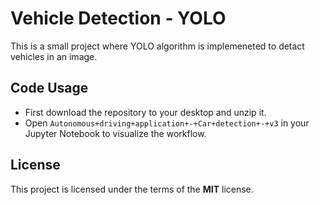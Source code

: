 # Vehicle Detection - YOLO
This is a small project where YOLO algorithm is implemeneted to detact vehicles in an image.

## Code Usage
- First download the repository to your desktop and unzip it.
- Open ```Autonomous+driving+application+-+Car+detection+-+v3``` in your Jupyter Notebook to visualize the workflow.

## License
This project is licensed under the terms of the **MIT** license.